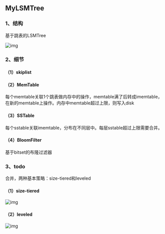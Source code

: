## MyLSMTree

### 1、结构

基于跳表的LSMTree

![img](https://pic2.zhimg.com/80/v2-37576525d52091fd713bb13556c92861_720w.webp)

### 2、细节

#### （1）skiplist

#### （2）MemTable

每个memtable关联1个跳表做内存中的操作，memtable满了后转成imemtable，在新的memtable上操作。内存中memtable超过上限，则写入disk

#### （3）SSTable

每个sstable关联imemtable，分布在不同层中。每层sstable超过上限需要合并。

#### （4）BloomFilter

基于bitset的布隆过滤器



### 3、todo

合并，两种基本策略：size-tiered和leveled

#### （1）size-tiered

![img](https://pic2.zhimg.com/80/v2-bedb057fde7a4ce4d5be2ea34fe86f59_720w.webp)

#### （2）leveled

![img](https://pic3.zhimg.com/80/v2-5f8de2e435e979936693631617a60d16_720w.webp)